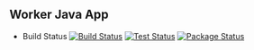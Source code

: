 ## Worker Java App
  * Build Status
[![Build Status](https://586f3fb0f673.ngrok-free.app/buildStatus/icon?job=instavote%2Fworker-build)](https://586f3fb0f673.ngrok-free.app/job/instavote/job/worker-build/)
[![Test Status](https://586f3fb0f673.ngrok-free.app/buildStatus/icon?job=instavote%2Fworker-test)](https://586f3fb0f673.ngrok-free.app/job/instavote/job/worker-test/)
[![Package Status](https://586f3fb0f673.ngrok-free.app/buildStatus/icon?job=instavote%2Fworker-package)](https://586f3fb0f673.ngrok-free.app/job/instavote/job/worker-package/)
